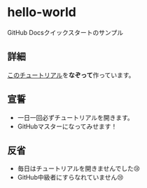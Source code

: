 # hello-world
GitHub Docsクイックスタートのサンプル

## 詳細
[このチュートリアル](https://docs.github.com/ja/get-started/quickstart/hello-world)を**なぞって**作っています。

## 宣誓
- 一日一回必ずチュートリアルを開きます。
- GitHubマスターになってみせます！

## 反省
- 毎日はチュートリアルを開きませんでした😢
- GitHub中級者にすらなれていません😢
